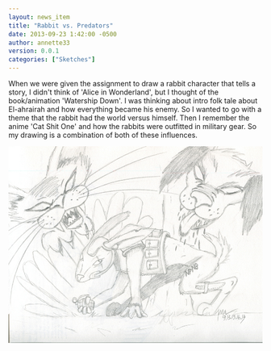 ```yaml
---
layout: news_item
title: "Rabbit vs. Predators"
date: 2013-09-23 1:42:00 -0500
author: annette33
version: 0.0.1
categories: ["Sketches"]
---
```


When we were given the assignment to draw a rabbit character that tells a story, I didn't think of 'Alice in Wonderland', but I thought of the book/animation 'Watership Down'. I was thinking about intro folk tale about El-ahrairah and how everything became his enemy. So I wanted to go with a theme that the rabbit had the world versus himself. Then I remember the anime 'Cat Shit One' and how the rabbits were outfitted in military gear. So my drawing is a combination of both of these influences.

![Rabbit2](/img/Rabbit2.jpg)
